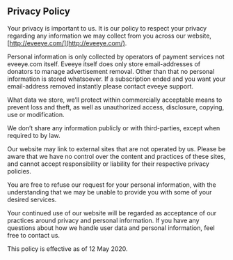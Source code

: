 
## Privacy Policy

Your privacy is important to us. It is our policy to respect your privacy regarding any information we may collect from you across our website,  [http://eveeye.com/](http://eveeye.com/).

Personal information is only collected by operators of payment services not eveeye.com itself. Eveeye itself does only store email-addresses of donators to manage advertisement removal. Other than that no personal information is stored whatsoever. If a subscription ended and you want your email-address removed instantly please contact eveeye support. 

What data we store, we’ll protect within commercially acceptable means to prevent loss and theft, as well as unauthorized access, disclosure, copying, use or modification.

We don’t share any information publicly or with third-parties, except when required to by law.

Our website may link to external sites that are not operated by us. Please be aware that we have no control over the content and practices of these sites, and cannot accept responsibility or liability for their respective privacy policies.

You are free to refuse our request for your personal information, with the understanding that we may be unable to provide you with some of your desired services.

Your continued use of our website will be regarded as acceptance of our practices around privacy and personal information. If you have any questions about how we handle user data and personal information, feel free to contact us.

This policy is effective as of 12 May 2020.
<!--stackedit_data:
eyJoaXN0b3J5IjpbMTI5NzkyOTgxXX0=
-->